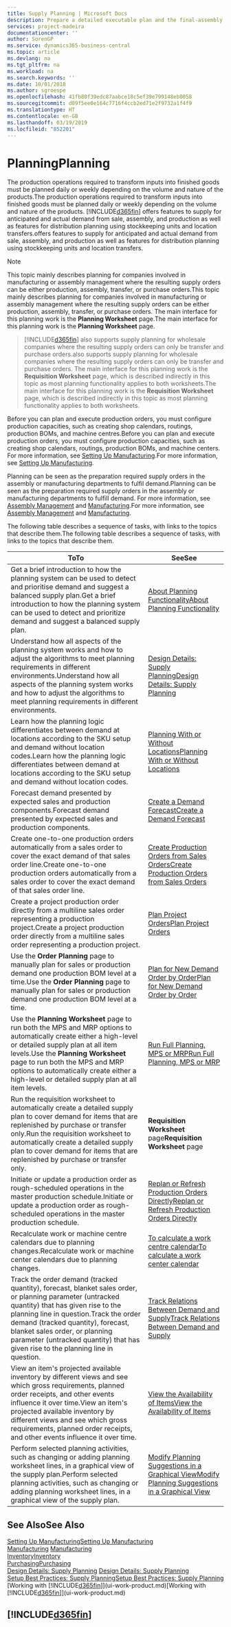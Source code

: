 ```yaml
---
title: Supply Planning | Microsoft Docs
description: Prepare a detailed executable plan and the final-assembly production schedule for sales and production demand.
services: project-madeira
documentationcenter: ''
author: SorenGP
ms.service: dynamics365-business-central
ms.topic: article
ms.devlang: na
ms.tgt_pltfrm: na
ms.workload: na
ms.search.keywords: ''
ms.date: 10/01/2018
ms.author: sgroespe
ms.openlocfilehash: 41fb80f39edc87aabce18c5ef39e799148eb0058
ms.sourcegitcommit: d09f5ee0e164c7716f4ccb2ed71e2f9732a1f4f9
ms.translationtype: HT
ms.contentlocale: en-GB
ms.lasthandoff: 03/19/2019
ms.locfileid: "852201"
---
```

# <a name="planning"></a><span data-ttu-id="3d390-103">Planning</span><span class="sxs-lookup"><span data-stu-id="3d390-103">Planning</span></span>
<span data-ttu-id="3d390-104">The production operations required to transform inputs into finished goods must be planned daily or weekly depending on the volume and nature of the products.</span><span class="sxs-lookup"><span data-stu-id="3d390-104">The production operations required to transform inputs into finished goods must be planned daily or weekly depending on the volume and nature of the products.</span></span> [!INCLUDE[d365fin](includes/d365fin_md.md)] <span data-ttu-id="3d390-105">offers features to supply for anticipated and actual demand from sale, assembly, and production as well as features for distribution planning using stockkeeping units and location transfers.</span><span class="sxs-lookup"><span data-stu-id="3d390-105">offers features to supply for anticipated and actual demand from sale, assembly, and production as well as features for distribution planning using stockkeeping units and location transfers.</span></span>

> [!NOTE]
> <span data-ttu-id="3d390-106">This topic mainly describes planning for companies involved in manufacturing or assembly management where the resulting supply orders can be either production, assembly, transfer, or purchase orders.</span><span class="sxs-lookup"><span data-stu-id="3d390-106">This topic mainly describes planning for companies involved in manufacturing or assembly management where the resulting supply orders can be either production, assembly, transfer, or purchase orders.</span></span> <span data-ttu-id="3d390-107">The main interface for this planning work is the **Planning Worksheet** page.</span><span class="sxs-lookup"><span data-stu-id="3d390-107">The main interface for this planning work is the **Planning Worksheet** page.</span></span>

> [!INCLUDE[d365fin](includes/d365fin_md.md)] <span data-ttu-id="3d390-108">also supports supply planning for wholesale companies where the resulting supply orders can only be transfer and purchase orders.</span><span class="sxs-lookup"><span data-stu-id="3d390-108">also supports supply planning for wholesale companies where the resulting supply orders can only be transfer and purchase orders.</span></span> <span data-ttu-id="3d390-109">The main interface for this planning work is the **Requisition Worksheet** page, which is described indirectly in this topic as most planning functionality applies to both worksheets.</span><span class="sxs-lookup"><span data-stu-id="3d390-109">The main interface for this planning work is the **Requisition Worksheet** page, which is described indirectly in this topic as most planning functionality applies to both worksheets.</span></span>

<span data-ttu-id="3d390-110">Before you can plan and execute production orders, you must configure production capacities, such as creating shop calendars, routings, production BOMs, and machine centres.</span><span class="sxs-lookup"><span data-stu-id="3d390-110">Before you can plan and execute production orders, you must configure production capacities, such as creating shop calendars, routings, production BOMs, and machine centers.</span></span> <span data-ttu-id="3d390-111">For more information, see [Setting Up Manufacturing](production-configure-production-processes.md).</span><span class="sxs-lookup"><span data-stu-id="3d390-111">For more information, see [Setting Up Manufacturing](production-configure-production-processes.md).</span></span>

<span data-ttu-id="3d390-112">Planning can be seen as the preparation required supply orders in the assembly or manufacturing departments to fulfil demand.</span><span class="sxs-lookup"><span data-stu-id="3d390-112">Planning can be seen as the preparation required supply orders in the assembly or manufacturing departments to fulfill demand.</span></span> <span data-ttu-id="3d390-113">For more information, see [Assembly Management](assembly-assemble-items.md) and [Manufacturing](production-manage-manufacturing.md).</span><span class="sxs-lookup"><span data-stu-id="3d390-113">For more information, see [Assembly Management](assembly-assemble-items.md) and [Manufacturing](production-manage-manufacturing.md).</span></span>

<span data-ttu-id="3d390-114">The following table describes a sequence of tasks, with links to the topics that describe them.</span><span class="sxs-lookup"><span data-stu-id="3d390-114">The following table describes a sequence of tasks, with links to the topics that describe them.</span></span>   

|<span data-ttu-id="3d390-115">**To**</span><span class="sxs-lookup"><span data-stu-id="3d390-115">**To**</span></span>|<span data-ttu-id="3d390-116">**See**</span><span class="sxs-lookup"><span data-stu-id="3d390-116">**See**</span></span>|  
|------------|-------------|  
|<span data-ttu-id="3d390-117">Get a brief introduction to how the planning system can be used to detect and prioritise demand and suggest a balanced supply plan.</span><span class="sxs-lookup"><span data-stu-id="3d390-117">Get a brief introduction to how the planning system can be used to detect and prioritize demand and suggest a balanced supply plan.</span></span>|[<span data-ttu-id="3d390-118">About Planning Functionality</span><span class="sxs-lookup"><span data-stu-id="3d390-118">About Planning Functionality</span></span>](production-about-planning-functionality.md)|
|<span data-ttu-id="3d390-119">Understand how all aspects of the planning system works and how to adjust the algorithms to meet planning requirements in different environments.</span><span class="sxs-lookup"><span data-stu-id="3d390-119">Understand how all aspects of the planning system works and how to adjust the algorithms to meet planning requirements in different environments.</span></span>|[<span data-ttu-id="3d390-120">Design Details: Supply Planning</span><span class="sxs-lookup"><span data-stu-id="3d390-120">Design Details: Supply Planning</span></span>](design-details-supply-planning.md)|
|<span data-ttu-id="3d390-121">Learn how the planning logic differentiates between demand at locations according to the SKU setup and demand without location codes.</span><span class="sxs-lookup"><span data-stu-id="3d390-121">Learn how the planning logic differentiates between demand at locations according to the SKU setup and demand without location codes.</span></span>|[<span data-ttu-id="3d390-122">Planning With or Without Locations</span><span class="sxs-lookup"><span data-stu-id="3d390-122">Planning With or Without Locations</span></span>](production-planning-with-without-locations.md)|
|<span data-ttu-id="3d390-123">Forecast demand presented by expected sales and production components.</span><span class="sxs-lookup"><span data-stu-id="3d390-123">Forecast demand presented by expected sales and production components.</span></span>|[<span data-ttu-id="3d390-124">Create a Demand Forecast</span><span class="sxs-lookup"><span data-stu-id="3d390-124">Create a Demand Forecast</span></span>](production-how-to-create-a-forecast.md)|  
|<span data-ttu-id="3d390-125">Create one-to-one production orders automatically from a sales order to cover the exact demand of that sales order line.</span><span class="sxs-lookup"><span data-stu-id="3d390-125">Create one-to-one production orders automatically from a sales order to cover the exact demand of that sales order line.</span></span>|[<span data-ttu-id="3d390-126">Create Production Orders from Sales Orders</span><span class="sxs-lookup"><span data-stu-id="3d390-126">Create Production Orders from Sales Orders</span></span>](production-how-to-create-production-orders-from-sales-orders.md)|
|<span data-ttu-id="3d390-127">Create a project production order directly from a multiline sales order representing a production project.</span><span class="sxs-lookup"><span data-stu-id="3d390-127">Create a project production order directly from a multiline sales order representing a production project.</span></span>|[<span data-ttu-id="3d390-128">Plan Project Orders</span><span class="sxs-lookup"><span data-stu-id="3d390-128">Plan Project Orders</span></span>](production-how-to-plan-project-orders.md)|
|<span data-ttu-id="3d390-129">Use the **Order Planning** page to manually plan for sales or production demand one production BOM level at a time.</span><span class="sxs-lookup"><span data-stu-id="3d390-129">Use the **Order Planning** page to manually plan for sales or production demand one production BOM level at a time.</span></span>|[<span data-ttu-id="3d390-130">Plan for New Demand Order by Order</span><span class="sxs-lookup"><span data-stu-id="3d390-130">Plan for New Demand Order by Order</span></span>](production-how-to-plan-for-new-demand.md)|
|<span data-ttu-id="3d390-131">Use the **Planning Worksheet** page to run both the MPS and MRP options to automatically create either a high-level or detailed supply plan at all item levels.</span><span class="sxs-lookup"><span data-stu-id="3d390-131">Use the **Planning Worksheet** page to run both the MPS and MRP options to automatically create either a high-level or detailed supply plan at all item levels.</span></span>|[<span data-ttu-id="3d390-132">Run Full Planning, MPS or MRP</span><span class="sxs-lookup"><span data-stu-id="3d390-132">Run Full Planning, MPS or MRP</span></span>](production-how-to-run-mps-and-mrp.md)|
|<span data-ttu-id="3d390-133">Run the requisition worksheet to automatically create a detailed supply plan to cover demand for items that are replenished by purchase or transfer only.</span><span class="sxs-lookup"><span data-stu-id="3d390-133">Run the requisition worksheet to automatically create a detailed supply plan to cover demand for items that are replenished by purchase or transfer only.</span></span>|<span data-ttu-id="3d390-134">**Requisition Worksheet** page</span><span class="sxs-lookup"><span data-stu-id="3d390-134">**Requisition Worksheet** page</span></span>|  
|<span data-ttu-id="3d390-135">Initiate or update a production order as rough-scheduled operations in the master production schedule.</span><span class="sxs-lookup"><span data-stu-id="3d390-135">Initiate or update a production order as rough-scheduled operations in the master production schedule.</span></span>|[<span data-ttu-id="3d390-136">Replan or Refresh Production Orders Directly</span><span class="sxs-lookup"><span data-stu-id="3d390-136">Replan or Refresh Production Orders Directly</span></span>](production-how-to-replan-refresh-production-orders.md)|
|<span data-ttu-id="3d390-137">Recalculate work or machine centre calendars due to planning changes.</span><span class="sxs-lookup"><span data-stu-id="3d390-137">Recalculate work or machine center calendars due to planning changes.</span></span>|[<span data-ttu-id="3d390-138">To calculate a work centre calendar</span><span class="sxs-lookup"><span data-stu-id="3d390-138">To calculate a work center calendar</span></span>](production-how-to-create-work-center-calendars.md#to-calculate-a-work-center-calendar)|
|<span data-ttu-id="3d390-139">Track the order demand (tracked quantity), forecast, blanket sales order, or planning parameter (untracked quantity) that has given rise to the planning line in question.</span><span class="sxs-lookup"><span data-stu-id="3d390-139">Track the order demand (tracked quantity), forecast, blanket sales order, or planning parameter (untracked quantity) that has given rise to the planning line in question.</span></span>|[<span data-ttu-id="3d390-140">Track Relations Between Demand and Supply</span><span class="sxs-lookup"><span data-stu-id="3d390-140">Track Relations Between Demand and Supply</span></span>](production-how-track-demand-supply.md)|
|<span data-ttu-id="3d390-141">View an item's projected available inventory by different views and see which gross requirements, planned order receipts, and other events influence it over time.</span><span class="sxs-lookup"><span data-stu-id="3d390-141">View an item's projected available inventory by different views and see which gross requirements, planned order receipts, and other events influence it over time.</span></span>|[<span data-ttu-id="3d390-142">View the Availability of Items</span><span class="sxs-lookup"><span data-stu-id="3d390-142">View the Availability of Items</span></span>](inventory-how-availability-overview.md)|  
|<span data-ttu-id="3d390-143">Perform selected planning activities, such as changing or adding planning worksheet lines, in a graphical view of the supply plan.</span><span class="sxs-lookup"><span data-stu-id="3d390-143">Perform selected planning activities, such as changing or adding planning worksheet lines, in a graphical view of the supply plan.</span></span>|[<span data-ttu-id="3d390-144">Modify Planning Suggestions in a Graphical View</span><span class="sxs-lookup"><span data-stu-id="3d390-144">Modify Planning Suggestions in a Graphical View</span></span>](production-how-to-modify-planning-suggestions-in-a-graphical-view.md)|

## <a name="see-also"></a><span data-ttu-id="3d390-145">See Also</span><span class="sxs-lookup"><span data-stu-id="3d390-145">See Also</span></span>
[<span data-ttu-id="3d390-146">Setting Up Manufacturing</span><span class="sxs-lookup"><span data-stu-id="3d390-146">Setting Up Manufacturing</span></span>](production-configure-production-processes.md)  
<span data-ttu-id="3d390-147">[Manufacturing](production-manage-manufacturing.md)  </span><span class="sxs-lookup"><span data-stu-id="3d390-147">[Manufacturing](production-manage-manufacturing.md)  </span></span>  
[<span data-ttu-id="3d390-148">Inventory</span><span class="sxs-lookup"><span data-stu-id="3d390-148">Inventory</span></span>](inventory-manage-inventory.md)  
[<span data-ttu-id="3d390-149">Purchasing</span><span class="sxs-lookup"><span data-stu-id="3d390-149">Purchasing</span></span>](purchasing-manage-purchasing.md)  
<span data-ttu-id="3d390-150">[Design Details: Supply Planning](design-details-supply-planning.md) </span><span class="sxs-lookup"><span data-stu-id="3d390-150">[Design Details: Supply Planning](design-details-supply-planning.md) </span></span>  
[<span data-ttu-id="3d390-151">Setup Best Practices: Supply Planning</span><span class="sxs-lookup"><span data-stu-id="3d390-151">Setup Best Practices: Supply Planning</span></span>](setup-best-practices-supply-planning.md)  
<span data-ttu-id="3d390-152">[Working with [!INCLUDE[d365fin](includes/d365fin_md.md)]](ui-work-product.md)</span><span class="sxs-lookup"><span data-stu-id="3d390-152">[Working with [!INCLUDE[d365fin](includes/d365fin_md.md)]](ui-work-product.md)</span></span>

## [!INCLUDE[d365fin](includes/free_trial_md.md)]  
